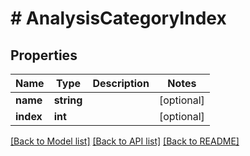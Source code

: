# # AnalysisCategoryIndex

## Properties

Name | Type | Description | Notes
------------ | ------------- | ------------- | -------------
**name** | **string** |  | [optional]
**index** | **int** |  | [optional]

[[Back to Model list]](../../README.md#models) [[Back to API list]](../../README.md#endpoints) [[Back to README]](../../README.md)
